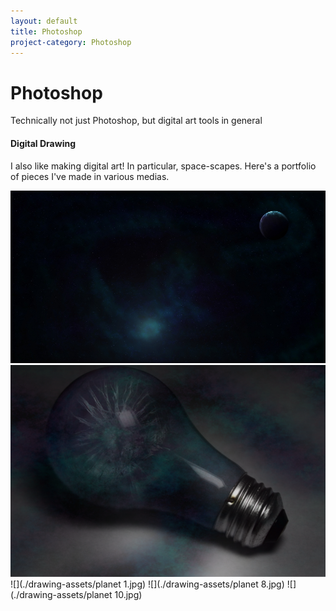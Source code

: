```yaml
---
layout: default
title: Photoshop
project-category: Photoshop
---
```


# Photoshop
Technically not just Photoshop, but digital art tools in general

#### Digital Drawing

I also like making digital art! In particular, space-scapes. Here's a portfolio of pieces I've made in various medias.

![](./drawing-assets/bg.jpg) ![](./drawing-assets/lightbulb_2.png) ![](./drawing-assets/planet 1.jpg) ![](./drawing-assets/planet 8.jpg) ![](./drawing-assets/planet 10.jpg)
